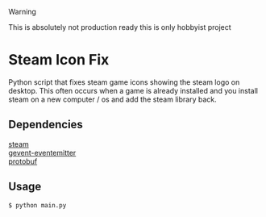> [!WARNING]
> This is absolutely not production ready this is only hobbyist project
>

# Steam Icon Fix

Python script that fixes steam game icons showing the steam logo on desktop. This often occurs when a game is already installed and you install steam on a new computer / os and add the steam library back.

## Dependencies

[steam](https://pypi.org/project/steam/) <br>
[gevent-eventemitter](https://pypi.org/project/gevent-eventemitter/) <br>
[protobuf](https://pypi.org/project/protobuf/) <br>

## Usage

```console
$ python main.py
```